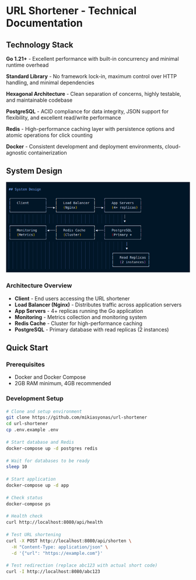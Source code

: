 # URL Shortener - Technical Documentation

## Technology Stack

**Go 1.21+** - Excellent performance with built-in concurrency and minimal runtime overhead

**Standard Library** - No framework lock-in, maximum control over HTTP handling, and minimal dependencies

**Hexagonal Architecture** - Clean separation of concerns, highly testable, and maintainable codebase

**PostgreSQL** - ACID compliance for data integrity, JSON support for flexibility, and excellent read/write performance

**Redis** - High-performance caching layer with persistence options and atomic operations for click counting

**Docker** - Consistent development and deployment environments, cloud-agnostic containerization

## System Design

![System Architecture Diagram](docs/system_diagram.png)

### Architecture Overview
- **Client** - End users accessing the URL shortener
- **Load Balancer (Nginx)** - Distributes traffic across application servers
- **App Servers** - 4+ replicas running the Go application
- **Monitoring** - Metrics collection and monitoring system
- **Redis Cache** - Cluster for high-performance caching
- **PostgreSQL** - Primary database with read replicas (2 instances)

## Quick Start

### Prerequisites
- Docker and Docker Compose
- 2GB RAM minimum, 4GB recommended

### Development Setup

```bash
# Clone and setup environment
git clone https://github.com/mikiasyonas/url-shortener
cd url-shortener
cp .env.example .env

# Start database and Redis
docker-compose up -d postgres redis

# Wait for databases to be ready
sleep 10

# Start application
docker-compose up -d app

# Check status
docker-compose ps

# Health check
curl http://localhost:8080/api/health

# Test URL shortening
curl -X POST http://localhost:8080/api/shorten \
  -H "Content-Type: application/json" \
  -d '{"url": "https://example.com"}'

# Test redirection (replace abc123 with actual short code)
curl -I http://localhost:8080/abc123